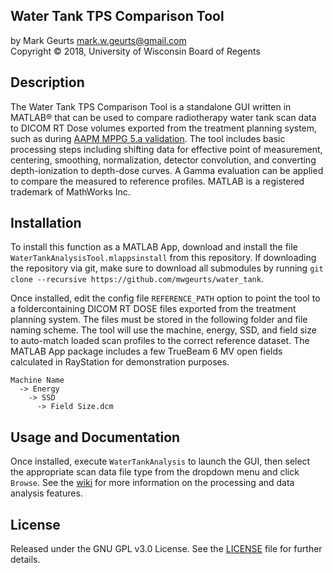 ## Water Tank TPS Comparison Tool

by Mark Geurts <mark.w.geurts@gmail.com>
<br>Copyright &copy; 2018, University of Wisconsin Board of Regents

## Description

The Water Tank TPS Comparison Tool is a standalone GUI written in MATLAB&reg; that can be used to compare radiotherapy water tank scan data to DICOM RT Dose volumes exported from the treatment planning system, such as during [AAPM MPPG 5.a validation](http://dx.doi.org/10.1002/acm2.12015). The tool includes basic processing steps including shifting data for effective point of measurement, centering, smoothing, normalization, detector convolution, and converting depth-ionization to depth-dose curves. A Gamma evaluation can be applied to compare the measured to reference profiles. MATLAB is a registered trademark of MathWorks Inc. 

## Installation

To install this function as a MATLAB App, download and install the file `WaterTankAnalysisTool.mlappsinstall` from this repository. If downloading the repository via git, make sure to download all submodules by running `git clone --recursive https://github.com/mwgeurts/water_tank`.

Once installed, edit the config file `REFERENCE_PATH` option to point the tool to a foldercontaining DICOM RT DOSE files exported from the treatment planning system. The files must be stored in the following folder and file naming scheme. The tool will use the machine, energy, SSD, and field size to auto-match loaded scan profiles to the correct reference dataset. The MATLAB App package includes a few TrueBeam 6 MV open fields calculated in RayStation for demonstration purposes.

```
Machine Name
  -> Energy
    -> SSD
      -> Field Size.dcm
```

## Usage and Documentation

Once installed, execute `WaterTankAnalysis` to launch the GUI, then select the appropriate scan data file type from the dropdown menu and click `Browse`. See the [wiki](../../wiki) for more information on the processing and data analysis features.

## License

Released under the GNU GPL v3.0 License. See the [LICENSE](LICENSE) file for further details.
